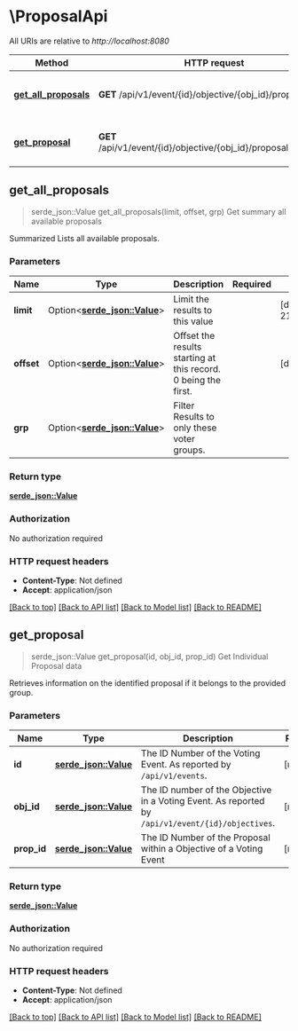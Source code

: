 # \ProposalApi

All URIs are relative to *http://localhost:8080*

Method | HTTP request | Description
------------- | ------------- | -------------
[**get_all_proposals**](ProposalApi.md#get_all_proposals) | **GET** /api/v1/event/{id}/objective/{obj_id}/proposals | Get summary all available proposals
[**get_proposal**](ProposalApi.md#get_proposal) | **GET** /api/v1/event/{id}/objective/{obj_id}/proposal/{prop_id} | Get Individual Proposal data



## get_all_proposals

> serde_json::Value get_all_proposals(limit, offset, grp)
Get summary all available proposals

Summarized Lists all available proposals. 

### Parameters


Name | Type | Description  | Required | Notes
------------- | ------------- | ------------- | ------------- | -------------
**limit** | Option<[**serde_json::Value**](.md)> | Limit the results to this value |  |[default to 2147483647]
**offset** | Option<[**serde_json::Value**](.md)> | Offset the results starting at this record. 0 being the first. |  |[default to 0]
**grp** | Option<[**serde_json::Value**](.md)> | Filter Results to only these voter groups. |  |

### Return type

[**serde_json::Value**](serde_json::Value.md)

### Authorization

No authorization required

### HTTP request headers

- **Content-Type**: Not defined
- **Accept**: application/json

[[Back to top]](#) [[Back to API list]](../README.md#documentation-for-api-endpoints) [[Back to Model list]](../README.md#documentation-for-models) [[Back to README]](../README.md)


## get_proposal

> serde_json::Value get_proposal(id, obj_id, prop_id)
Get Individual Proposal data

Retrieves information on the identified proposal if it belongs to the provided group. 

### Parameters


Name | Type | Description  | Required | Notes
------------- | ------------- | ------------- | ------------- | -------------
**id** | [**serde_json::Value**](.md) | The ID Number of the Voting Event. As reported by `/api/v1/events`. | [required] |
**obj_id** | [**serde_json::Value**](.md) | The ID number of the Objective in a Voting Event. As reported by `/api/v1/event/{id}/objectives`. | [required] |
**prop_id** | [**serde_json::Value**](.md) | The ID Number of the Proposal within a Objective of a Voting Event | [required] |

### Return type

[**serde_json::Value**](serde_json::Value.md)

### Authorization

No authorization required

### HTTP request headers

- **Content-Type**: Not defined
- **Accept**: application/json

[[Back to top]](#) [[Back to API list]](../README.md#documentation-for-api-endpoints) [[Back to Model list]](../README.md#documentation-for-models) [[Back to README]](../README.md)

